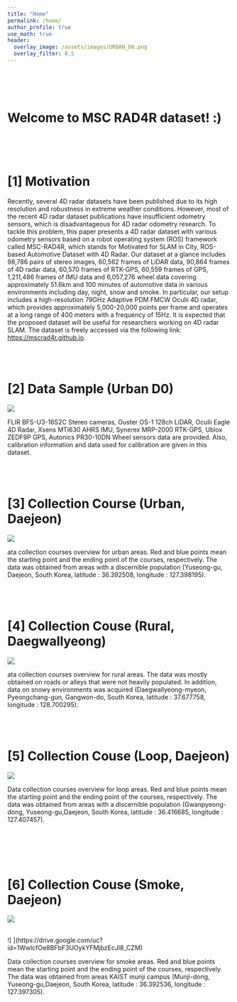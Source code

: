 ```yaml
---
title: "Home"
permalink: /home/
author_profile: true
use_math: true
header:
  overlay_image: /assets/images/URBAN_D0.png
  overlay_filter: 0.5
---
```



<br/>
<br/>
<br/>


# Welcome to MSC RAD4R dataset!  :)
<br/>
<br/>
<br/>


# [1] Motivation

Recently, several 4D radar datasets have been published due to its high resolution and robustness in extreme weather conditions. However, most of the recent 4D radar dataset publications have insufficient odometry sensors, which is disadvantageous for 4D radar odometry research. To tackle this problem, this paper presents a 4D radar dataset with various odometry sensors based on a robot operating system (ROS) framework called MSC-RAD4R, which stands for Motivated for SLAM in City, ROS-based Automotive Dataset with 4D Radar. Our dataset at a glance includes 98,786 pairs of stereo images, 60,562 frames of LiDAR data, 90,864 frames of 4D radar data, 60,570 frames of RTK-GPS, 60,559 frames of GPS, 1,211,486 frames of IMU data and 6,057,276 wheel data covering approximately 51.6km and 100 minutes of automotive data in various environments including day, night, snow and smoke. In particular, our setup includes a high-resolution 79GHz Adaptive PDM FMCW Oculii 4D radar, which provides approximately 5,000-20,000 points per frame and operates at a long range of 400 meters with a frequency of 15Hz. It is expected that the proposed dataset will be useful for researchers working on 4D radar SLAM. The dataset is freely accessed via the following link: https://mscrad4r.github.io.
<br/>
<br/>
<br/>
<br/>




# [2] Data Sample (Urban D0)

![](https://drive.google.com/uc?id=1pz9lH7BQAQttLVk7U3NNHJNcXIGde1BQ)


FLIR BFS-U3-16S2C Stereo cameras, Ouster OS-1 128ch LiDAR, Oculii Eagle 4D Radar, Xsens MTi630 AHRS IMU, Synerex MRP-2000 RTK-GPS, Ublox ZEDF9P GPS, Autonics PR30-10DN Wheel sensors data are provided.
Also, calibration information and data used for calibration are given in this dataset.
<br/>
<br/>
<br/>
<br/>





# [3] Collection Course (Urban, Daejeon)
![](https://drive.google.com/uc?id=1LgPSM2OCXNDIW6d2gyCqaSVkfUp4WFi4)

ata collection courses overview for urban areas. Red and blue points mean the starting point and the ending point of the courses, respectively.
The data was obtained from areas with a discernible population (Yuseong-gu, Daejeon, South Korea, latitude : 36.392508, longitude : 127.398195).
<br/>
<br/>
<br/>
<br/>





# [4] Collection Couse (Rural, Daegwallyeong)
![](https://drive.google.com/uc?id=1Jt0OKf4zaX9Zi865KD1ELaisZ5S5L5X3)

ata collection courses overview for rural areas. The data was mostly obtained on roads or alleys that were not heavily populated. 
In addition, data on snowy environments was acquired (Daegwallyeong-myeon, Pyeongchang-gun, Gangwon-do, South Korea, latitude : 37.677758, longitude : 128.700295).
<br/>
<br/>
<br/>
<br/>




# [5] Collection Couse (Loop, Daejeon)
![ ](https://drive.google.com/uc?id=1hrgsr18wcnNOQmUfs4DTNR_QiXSQcrAd)


Data collection courses overview for loop areas. Red and blue points mean the starting point and the ending point of the courses, respectively.
The data was obtained from areas with a discernible population (Gwanpyeong-dong, Yuseong-gu,Daejeon, South Korea, latitude : 36.416685, longitude : 127.407457).

<br/>
<br/>
<br/>
<br/>




# [6] Collection Couse (Smoke, Daejeon)
![ ](https://drive.google.com/uc?id=1uPhXfngsGP7rPj6mxK14PQ-93OlIBGAt)

<br/>
![ ](https://drive.google.com/uc?id=1WwlcfOe8BFbF3UOykYFMjbzEcJl8_CZM)

Data collection courses overview for smoke areas. Red and blue points mean the starting point and the ending point of the courses, respectively.
The data was obtained from areas KAIST munji campus (Munji-dong, Yuseong-gu,Daejeon, South Korea, latitude : 36.392536, longitude : 127.397305).

<br/>
<br/>
<br/>
<br/>

